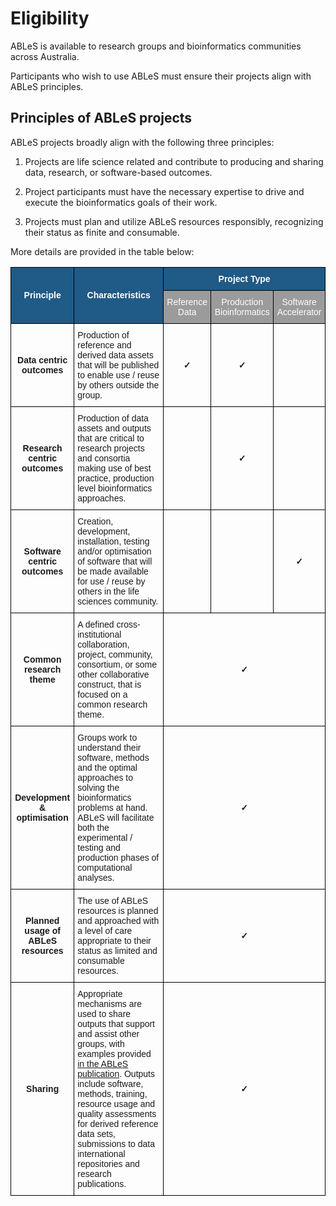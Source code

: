 # Eligibility

ABLeS is available to research groups and bioinformatics communities across Australia.

Participants who wish to use ABLeS must ensure their projects align with ABLeS principles.

## Principles of ABLeS projects

ABLeS projects broadly align with the following three principles:

1. Projects are life science related and contribute to producing and sharing data, research, or software-based outcomes.

2. Project participants must have the necessary expertise to drive and execute the bioinformatics goals of their work.

3. Projects must plan and utilize ABLeS resources responsibly, recognizing their status as finite and consumable.

More details are provided in the table below:

<style type="text/css">
.tg  {border-collapse:collapse;border-spacing:0;}
.tg td{border-color:black;border-style:solid;border-width:1px;font-family:Arial, sans-serif;font-size:14px;
  overflow:hidden;padding:10px 5px;word-break:normal;}
.tg th{border-color:black;border-style:solid;border-width:1px;font-family:Arial, sans-serif;font-size:14px;
  font-weight:normal;overflow:hidden;padding:10px 5px;word-break:normal;}
.tg .tg-ucp9{background-color:#8ea869;color:#000000;text-align:left;vertical-align:middle}
.tg .tg-7o2y{background-color:#9b9b9b;color:#ffffff;text-align:center;vertical-align:middle}
.tg .tg-baqh{text-align:center;vertical-align:middle;font-weight:bold}
.tg .tg-vv4z{background-color:#8ea869;text-align:center;vertical-align:middle;color:#ffffff}
.tg .tg-kcp5{background-color:#205a86;color:#ffffff;text-align:center;vertical-align:middle;font-weight:bold}
.tg .tg-0lax{text-align:left;vertical-align:middle}
.tg .tg-ibb5{background-color:#8ea869;color:#000000;text-align:center;vertical-align:middle}
</style>
<table class="tg">
<thead>
  <tr>
    <th class="tg-kcp5" rowspan="2">Principle</th>
    <th class="tg-kcp5" rowspan="2">Characteristics</th>
    <th class="tg-kcp5" colspan="3">Project Type</th>
  </tr>
  <tr>
    <th class="tg-7o2y">Reference Data</th>
    <th class="tg-7o2y">Production Bioinformatics</th>
    <th class="tg-7o2y">Software Accelerator</th>
  </tr>
</thead>
<tbody>
  <tr>
    <td class="tg-baqh">Data centric outcomes</td>
    <td class="tg-0lax">Production of reference and derived data assets that will be published to enable use / reuse by others outside the group.</td>
    <td class="tg-baqh">&#10003;</td>
    <td class="tg-baqh">&#10003;</td>
    <td class="tg-baqh"></td>
  </tr>
  <tr>
    <td class="tg-baqh">Research centric outcomes</td>
    <td class="tg-0lax">Production of data assets and outputs that are critical to research projects and consortia making use of best practice, production level bioinformatics approaches.</td>
    <td class="tg-baqh"></td>
    <td class="tg-baqh">&#10003;</td>
    <td class="tg-baqh"></td>
  </tr>
  <tr>
    <td class="tg-baqh">Software centric outcomes</td>
    <td class="tg-0lax">Creation, development, installation, testing and/or optimisation of software that will be made available for use / reuse by others in the life sciences community.</td>
    <td class="tg-baqh"></td>
    <td class="tg-baqh"></td>
    <td class="tg-baqh">&#10003;</td>
  </tr>
  <tr>
    <td class="tg-baqh">Common research theme</td>
    <td class="tg-0lax">A defined cross-institutional collaboration, project, community, consortium, or some other collaborative construct, that is focused on a common research theme.</td>
    <td class="tg-baqh" colspan="3">&#10003;</td>
  </tr>
  <tr>
    <td class="tg-baqh">Development & optimisation</td>
    <td class="tg-0lax">Groups work to understand their software, methods and the optimal approaches to solving the bioinformatics problems at hand. ABLeS will facilitate both the experimental / testing and production phases of computational analyses.</td>
    <td class="tg-baqh" colspan="3">&#10003;</td>
  </tr>
  <tr>
    <td class="tg-baqh">Planned usage of ABLeS resources</td>
    <td class="tg-0lax">The use of ABLeS resources is planned and approached with a level of care appropriate to their status as limited and consumable resources.</td>
    <td class="tg-baqh" colspan="3">&#10003;</td>
  </tr>
  <tr>
    <td class="tg-baqh">Sharing</td>
    <td class="tg-0lax">Appropriate mechanisms are used to share outputs that support and assist other groups, with examples provided <a href="https://doi.org/10.5281/zenodo.10139651">in the ABLeS publication</a>. Outputs include software, methods, training, resource usage and quality assessments for derived reference data sets, submissions to data international repositories and research publications.</td>
    <td class="tg-baqh" colspan="3">&#10003;</td>
  </tr>
</tbody>
</table>